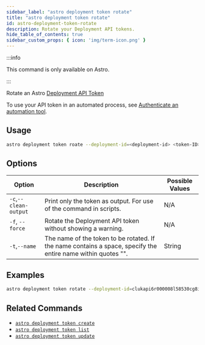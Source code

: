 ```yaml
---
sidebar_label: "astro deployment token rotate"
title: "astro deployment token rotate"
id: astro-deployment-token-rotate
description: Rotate your Deployment API tokens.
hide_table_of_contents: true
sidebar_custom_props: { icon: 'img/term-icon.png' }
---
```


:::info

This command is only available on Astro.

:::

Rotate an Astro [Deployment API Token](deployment-api-tokens.md)

To use your API token in an automated process, see [Authenticate an automation tool](automation-authentication.md).

## Usage

```sh
astro deployment token roate --deployment-id=<deployment-id> <token-ID> [flags]
```

## Options

| Option                         | Description                                                                            | Possible Values                                                                |
| ------------------------------ | -------------------------------------------------------------------------------------- | ------------------------------------------------------------------------------ |
| `-c`,`--clean-output`           |    Print only the token as output. For use of the command in scripts.                                              | N/A |
| `-f`, `--force` | Rotate the Deployment API token without showing a warning. | N/A                                          |
| `-t`,`--name`          | The name of the token to be rotated. If the name contains a space, specify the entire name within quotes "".          | String                                                         |

## Examples

```bash
astro deployment token rotate --deployment-id=clukapi6r000008l58530cg8i [flags]
```

## Related Commands

- [`astro deployment token create`](cli/astro-deployment-create.md)
- [`astro deployment token list`](cli/astro-deployment-token-list.md)
- [`astro deployment token update`](cli/astro-deployment-token-update.md)
